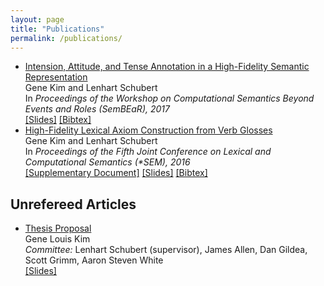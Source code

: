 ```yaml
---
layout: page
title: "Publications"
permalink: /publications/
---
```

<ul class="publication-list">
  <li>
    <a href="http://cs.rochester.edu/u/gkim21/papers/sembear-2017-final-submission.pdf">Intension, Attitude, and Tense Annotation in a High-Fidelity Semantic Representation</a><br>
    Gene Kim and Lenhart Schubert<br>
    In <i>Proceedings of the Workshop on Computational Semantics Beyond Events and Roles (SemBEaR), 2017</i><br>
    <span class="links">
    <a href="http://cs.rochester.edu/u/gkim21/slides/kim-schubert-sembear2017.pdf">[Slides]</a>
    <a href="http://www.aclweb.org/anthology/W/W17/W17-1802.bib">[Bibtex]</a>
    </span>
  </li>
  
  <li>
    <a href="http://cs.rochester.edu/u/gkim21/papers/high-fidelity-lex-corrected.pdf">High-Fidelity Lexical Axiom Construction from Verb Glosses</a><br>
    Gene Kim and Lenhart Schubert<br>
    In <i>Proceedings of the Fifth Joint Conference on Lexical and Computational Semantics (*SEM), 2016</i><br>
    <span class="links">
    <a href="http://cs.rochester.edu/u/gkim21/papers/high-fidelity-lex-supplementary.pdf">[Supplementary Document]</a>
    <a href="http://cs.rochester.edu/u/gkim21/slides/starsem-2016-high-fidelity-lexical-axioms.pdf">[Slides]</a>
    <a href="http://aclweb.org/anthology/S/S16/S16-2004.bib">[Bibtex]</a>
    </span>
  </li>
</ul>

## Unrefereed Articles

<ul class="publication-list">
  <li>
    <a href="http://cs.rochester.edu/u/gkim21/papers/gene-thesis-proposal.pdf">Thesis Proposal</a><br>
    Gene Louis Kim<br>
    <i>Committee:</i> Lenhart Schubert (supervisor), James Allen, Dan Gildea, Scott Grimm, Aaron Steven White<br>
    <span class="links">
    <a href="http://cs.rochester.edu/u/gkim21/slides/thesis-proposal-presentation.pdf">[Slides]</a>
    </span>

  </li>
</ul>
